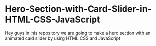 # Hero-Section-with-Card-Slider-in-HTML-CSS-JavaScript
Hey guys in this repository we are going to make a hero section with an animated card slider by using HTML CSS and JavaScript
